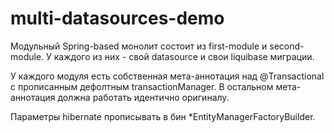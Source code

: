 # multi-datasources-demo

Модульный Spring-based монолит состоит из first-module и second-module.
У каждого из них - свой datasource и свои liquibase миграции.

У каждого модуля есть собственная мета-аннотация над @Transactional c прописанным дефолтным transactionManager.
В остальном мета-аннотация должна работать идентично оригиналу.

Параметры hibernate прописывать в бин *EntityManagerFactoryBuilder.

